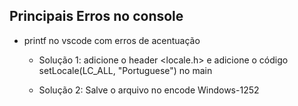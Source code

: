 ## Principais Erros no console
-   printf no vscode com erros de acentuação

    -   Solução 1: adicione o header <locale.h> e adicione
        o código setLocale(LC_ALL, "Portuguese") no main
        
    -   Solução 2: Salve o arquivo no encode Windows-1252